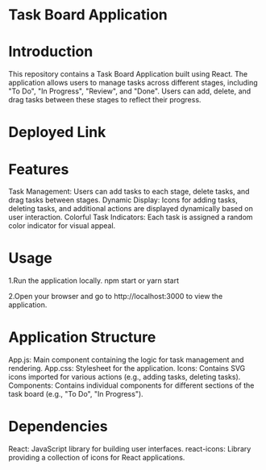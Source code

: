 # Task Board Application

# Introduction
This repository contains a Task Board Application built using React. The application allows users to manage tasks across different stages, including "To Do", "In Progress", "Review", and "Done". Users can add, delete, and drag tasks between these stages to reflect their progress.

# Deployed Link


# Features
Task Management: Users can add tasks to each stage, delete tasks, and drag tasks between stages.
Dynamic Display: Icons for adding tasks, deleting tasks, and additional actions are displayed dynamically based on user interaction.
Colorful Task Indicators: Each task is assigned a random color indicator for visual appeal.

# Usage
1.Run the application locally.
 npm start
  or
 yarn start

2.Open your browser and go to http://localhost:3000 to view the application.

# Application Structure
App.js: Main component containing the logic for task management and rendering.
App.css: Stylesheet for the application.
Icons: Contains SVG icons imported for various actions (e.g., adding tasks, deleting tasks).
Components: Contains individual components for different sections of the task board (e.g., "To Do", "In Progress").

# Dependencies
React: JavaScript library for building user interfaces.
react-icons: Library providing a collection of icons for React applications.